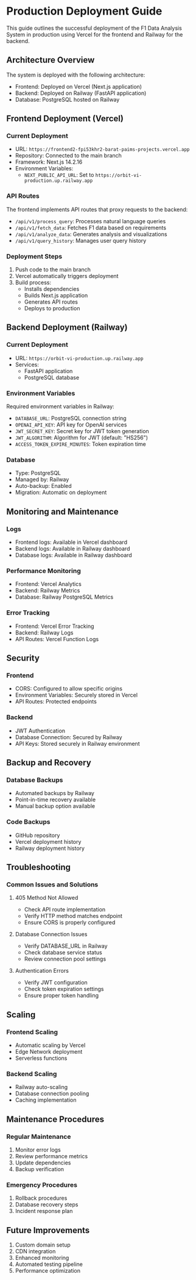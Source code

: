 # Production Deployment Guide

This guide outlines the successful deployment of the F1 Data Analysis System in production using Vercel for the frontend and Railway for the backend.

## Architecture Overview

The system is deployed with the following architecture:

- Frontend: Deployed on Vercel (Next.js application)
- Backend: Deployed on Railway (FastAPI application)
- Database: PostgreSQL hosted on Railway

## Frontend Deployment (Vercel)

### Current Deployment
- URL: `https://frontend2-fpi53khr2-barat-paims-projects.vercel.app`
- Repository: Connected to the main branch
- Framework: Next.js 14.2.16
- Environment Variables:
  - `NEXT_PUBLIC_API_URL`: Set to `https://orbit-vi-production.up.railway.app`

### API Routes
The frontend implements API routes that proxy requests to the backend:
- `/api/v1/process_query`: Processes natural language queries
- `/api/v1/fetch_data`: Fetches F1 data based on requirements
- `/api/v1/analyze_data`: Generates analysis and visualizations
- `/api/v1/query_history`: Manages user query history

### Deployment Steps
1. Push code to the main branch
2. Vercel automatically triggers deployment
3. Build process:
   - Installs dependencies
   - Builds Next.js application
   - Generates API routes
   - Deploys to production

## Backend Deployment (Railway)

### Current Deployment
- URL: `https://orbit-vi-production.up.railway.app`
- Services:
  - FastAPI application
  - PostgreSQL database

### Environment Variables
Required environment variables in Railway:
- `DATABASE_URL`: PostgreSQL connection string
- `OPENAI_API_KEY`: API key for OpenAI services
- `JWT_SECRET_KEY`: Secret key for JWT token generation
- `JWT_ALGORITHM`: Algorithm for JWT (default: "HS256")
- `ACCESS_TOKEN_EXPIRE_MINUTES`: Token expiration time

### Database
- Type: PostgreSQL
- Managed by: Railway
- Auto-backup: Enabled
- Migration: Automatic on deployment

## Monitoring and Maintenance

### Logs
- Frontend logs: Available in Vercel dashboard
- Backend logs: Available in Railway dashboard
- Database logs: Available in Railway dashboard

### Performance Monitoring
- Frontend: Vercel Analytics
- Backend: Railway Metrics
- Database: Railway PostgreSQL Metrics

### Error Tracking
- Frontend: Vercel Error Tracking
- Backend: Railway Logs
- API Routes: Vercel Function Logs

## Security

### Frontend
- CORS: Configured to allow specific origins
- Environment Variables: Securely stored in Vercel
- API Routes: Protected endpoints

### Backend
- JWT Authentication
- Database Connection: Secured by Railway
- API Keys: Stored securely in Railway environment

## Backup and Recovery

### Database Backups
- Automated backups by Railway
- Point-in-time recovery available
- Manual backup option available

### Code Backups
- GitHub repository
- Vercel deployment history
- Railway deployment history

## Troubleshooting

### Common Issues and Solutions

1. 405 Method Not Allowed
   - Check API route implementation
   - Verify HTTP method matches endpoint
   - Ensure CORS is properly configured

2. Database Connection Issues
   - Verify DATABASE_URL in Railway
   - Check database service status
   - Review connection pool settings

3. Authentication Errors
   - Verify JWT configuration
   - Check token expiration settings
   - Ensure proper token handling

## Scaling

### Frontend Scaling
- Automatic scaling by Vercel
- Edge Network deployment
- Serverless functions

### Backend Scaling
- Railway auto-scaling
- Database connection pooling
- Caching implementation

## Maintenance Procedures

### Regular Maintenance
1. Monitor error logs
2. Review performance metrics
3. Update dependencies
4. Backup verification

### Emergency Procedures
1. Rollback procedures
2. Database recovery steps
3. Incident response plan

## Future Improvements

1. Custom domain setup
2. CDN integration
3. Enhanced monitoring
4. Automated testing pipeline
5. Performance optimization 
